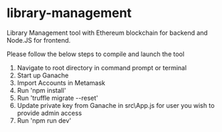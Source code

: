 # library-management
Library Management tool with Ethereum blockchain for backend and Node.JS for frontend.

Please follow the below steps to compile and launch the tool
1. Navigate to root directory in command prompt or terminal
2. Start up Ganache
3. Import Accounts in Metamask
4. Run 'npm install' 
5. Run 'truffle migrate --reset'
6. Update private key from Ganache in src\App.js for user you wish to provide admin access
7. Run 'npm run dev'
